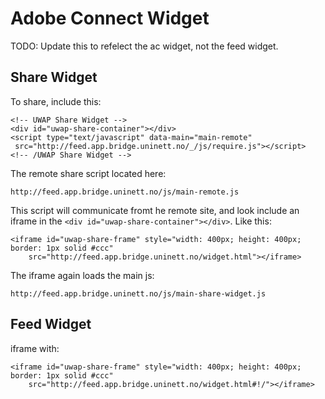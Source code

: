 # Adobe Connect Widget



TODO: Update this to refelect the ac widget, not the feed widget.


## Share Widget

To share, include this:

	<!-- UWAP Share Widget -->
	<div id="uwap-share-container"></div>
	<script type="text/javascript" data-main="main-remote" 
	 src="http://feed.app.bridge.uninett.no/_/js/require.js"></script>
	<!-- /UWAP Share Widget -->

The remote share script located here:

	http://feed.app.bridge.uninett.no/js/main-remote.js

This script will communicate fromt he remote site, and look include an iframe in the `<div id="uwap-share-container"></div>`. Like this:

	<iframe id="uwap-share-frame" style="width: 400px; height: 400px; border: 1px solid #ccc" 
		src="http://feed.app.bridge.uninett.no/widget.html"></iframe>

The iframe again loads the main js: 

	http://feed.app.bridge.uninett.no/js/main-share-widget.js





## Feed Widget

iframe with:


	<iframe id="uwap-share-frame" style="width: 400px; height: 400px; border: 1px solid #ccc" 
		src="http://feed.app.bridge.uninett.no/widget.html#!/"></iframe>













